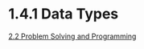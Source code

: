 # 1.4.1 Data Types
[2.2 Problem Solving and Programming](2.2%20Problem%20Solving%20and%20Programming.md)